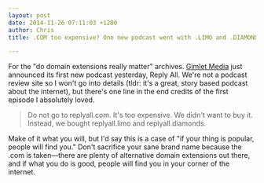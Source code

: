 ```yaml
---
layout: post
date: 2014-11-26 07:11:03 +1200
author: Chris
title: .COM too expensive? One new podcast went with .LIMO and .DIAMONDS

---
```


For the "do domain extensions really matter" archives. [Gimlet Media](http://gimletmedia.com) just announced its first new podcast yesterday, Reply All. We're not a podcast review site so I won't go into details (tldr: it's a great, story based podcast about the internet), but there's one line in the end credits of the first episode I absolutely loved.

>Do not go to replyall.com. It's too expensive. We didn't want to buy it. Instead, we bought replyall.limo and replyall.diamonds.

Make of it what you will, but I'd say this is a case of "if your thing is popular, people will find you." Don't sacrifice your sane brand name because the .com is taken—there are plenty of alternative domain extensions out there, and if what you do is good, people will find you in your corner of the internet.



